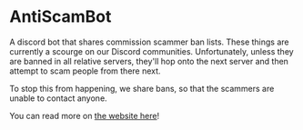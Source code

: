# AntiScamBot
A discord bot that shares commission scammer ban lists. These things are currently a scourge on our Discord communities. Unfortunately, unless they are banned in all relative servers, they'll hop onto the next server and then attempt to scam people from there next.

To stop this from happening, we share bans, so that the scammers are unable to contact anyone.

You can read more on [the website here](https://theantiscamgroup.com)!